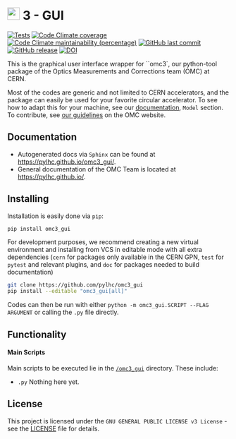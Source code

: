 # <img src="https://raw.githubusercontent.com/pylhc/pylhc.github.io/master/docs/assets/logos/OMC_logo.svg" height="28"> 3 - GUI

[![Tests](https://github.com/pylhc/omc3_gui/actions/workflows/coverage.yml/badge.svg?branch=master)](https://github.com/pylhc/omc3_gui/actions/workflows/coverage.yml)
[![Code Climate coverage](https://img.shields.io/codeclimate/coverage/pylhc/omc3_gui.svg?style=popout)](https://codeclimate.com/github/pylhc/omc3_gui)
[![Code Climate maintainability (percentage)](https://img.shields.io/codeclimate/maintainability-percentage/pylhc/omc3_gui.svg?style=popout)](https://codeclimate.com/github/pylhc/omc3_gui)
[![GitHub last commit](https://img.shields.io/github/last-commit/pylhc/omc3_gui.svg?style=popout)](https://github.com/pylhc/omc3_gui/)
[![GitHub release](https://img.shields.io/github/release/pylhc/omc3_gui.svg?style=popout)](https://github.com/pylhc/omc3_gui/)
[![DOI](https://zenodo.org/badge/DOI/10.5281/zenodo.8060665.svg)](https://doi.org/10.5281/zenodo.8060665)

This is the graphical user interface wrapper for ``omc3`, our python-tool package of the Optics Measurements and Corrections team (OMC) at CERN.

Most of the codes are generic and not limited to CERN accelerators, and the package can easily be used for your favorite circular accelerator.
To see how to adapt this for your machine, see our [documentation](https://pylhc.github.io/omc3_gui/), `Model` section. 
To contribute, see [our guidelines](https://pylhc.github.io/packages/development/contributing/) on the OMC website.

## Documentation

- Autogenerated docs via `Sphinx` can be found at <https://pylhc.github.io/omc3_gui/>.
- General documentation of the OMC Team is located at <https://pylhc.github.io/>.

## Installing

Installation is easily done via `pip`:

```
pip install omc3_gui
```


For development purposes, we recommend creating a new virtual environment and installing from VCS in editable mode with all extra dependencies (`cern` for packages only available in the CERN GPN, `test` for `pytest` and relevant plugins, and `doc` for packages needed to build documentation)
```bash
git clone https://github.com/pylhc/omc3_gui
pip install --editable "omc3_gui[all]"
```

Codes can then be run with either `python -m omc3_gui.SCRIPT --FLAG ARGUMENT` or calling the `.py` file directly.

## Functionality

#### Main Scripts

Main scripts to be executed lie in the [`/omc3_gui`](omc3_gui) directory. These include:
- `.py` Nothing here yet.


## License

This project is licensed under the `GNU GENERAL PUBLIC LICENSE v3 License` - see the [LICENSE](LICENSE) file for details.
